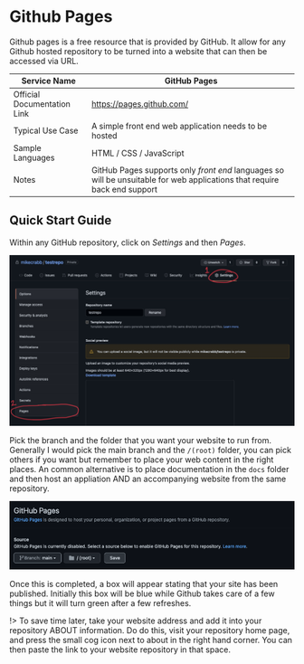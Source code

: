 # Github Pages

Github pages is a free resource that is provided by GitHub. It allow for any Github hosted repository to be turned into a website that can then be accessed via URL.

| Service Name | GitHub Pages |
|---|---|
| Official Documentation Link| https://pages.github.com/ |
| Typical Use Case | A simple front end web application needs to be hosted |
| Sample Languages | HTML / CSS / JavaScript |
| Notes | GitHub Pages supports only *front end* languages so will be unsuitable for web applications that require back end support |

## Quick Start Guide

Within any GitHub repository, click on *Settings* and then *Pages*.

![GitHub Image 1](./images/gitHubPages_1.png)

Pick the branch and the folder that you want your website to run from. Generally I would pick the main branch and the ```/(root)``` folder, you can pick others if you want but remember to place your web content in the right places. An common alternative is to place documentation in the ```docs``` folder and then host an appliation AND an accompanying website from the same repository.

![GitHub Image 1](./images/gitHubPages_2.png)

Once this is completed, a box will appear stating that your site has been published. Initially this box will be blue while Github takes care of a few things but it will turn green after a few refreshes.

!> To save time later, take your website address and add it into your repository ABOUT information. Do do this, visit your repository home page, and press the small cog icon next to about in the right hand corner. You can then paste the link to your website repository in that space.